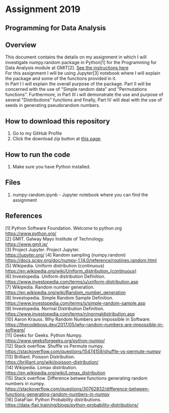 # Assignment 2019
## Programming for Data Analysis

## Overview
This document contains the details on my assignment in which I will investigate numpy.random package in Python[1] for the Programming for Data Analysis module at GMIT[2]. [See the instructions here](https://github.com/brianmcginley/ProgDA/blob/master/ProgDA_Assignment.pdf) <br/> 
For this assignment I will be using Jupyter[3] notebook where I will explain the package and some of the functions provided in it. <br/>
In Part I I will explain the overall purpose of the package. Part II will be concerned with the use of "Simple random data" and "Permutations functions". Furthermore, in Part III i will demonstrate the use and purpose of several "Distributions" functions and finally, Part IV will deal with the use of seeds in generating pseudorandom numbers.<br/>

## How to download this repository
1. Go to my GitHub Profile
2. Click the download zip button at [this page](https://github.com/vukasm/ProgDA1).

## How to run the code
1. Make sure you have Python installed.

## Files  
1. numpy-random.ipynb - Jupyter notebook where you can find the assignment  



## References
[1] Python Software Foundation. Welcome to python.org  
https://www.python.org/  
[2] GMIT. Galway Mayo Institute of Technology.  
https://www.gmit.ie/  
[3] Project Jupyter. Project Jupyter.  
https://jupyter.org/ 
[4] Random sampling (numpy.random)  
https://docs.scipy.org/doc/numpy-1.14.0/reference/routines.random.html  
[5] Wikipedia. Uniform distribution (continuous)  
https://en.wikipedia.org/wiki/Uniform_distribution_(continuous)  
[6] Investopedia. Uniform distribution Definition.  
https://www.investopedia.com/terms/u/uniform-distribution.asp  
[7] Wikipedia. Random number generation.  
https://en.wikipedia.org/wiki/Random_number_generation  
[8] Investopedia. Simple Random Sample Definition.  
https://www.investopedia.com/terms/s/simple-random-sample.asp  
[9] Investopedia. Normal Distribution Definition.  
https://www.investopedia.com/terms/n/normaldistribution.asp  
[10] Aaron Krauss. Why Random Numbers are Impossible in Software.  
https://thecodeboss.dev/2017/05/why-random-numbers-are-impossible-in-software/  
[11] Geeks for Geeks. Python Numpy.  
https://www.geeksforgeeks.org/python-numpy/  
[12] Stack overflow. Shuffle vs Permute numpy.  
https://stackoverflow.com/questions/15474159/shuffle-vs-permute-numpy  
[13] Brilliant. Poisson Distribution.  
https://brilliant.org/wiki/poisson-distribution/  
[14] Wikipedia. Lomax distribution.  
https://en.wikipedia.org/wiki/Lomax_distribution  
[15] Stack overflow. Difference betwee functions generating random numbers in numpy.  
https://stackoverflow.com/questions/30762832/difference-between-functions-generating-random-numbers-in-numpy  
[16] DataFlair. Python Probability distributions.  
https://data-flair.training/blogs/python-probability-distributions/  
